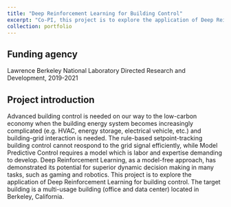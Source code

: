 ```yaml
---
title: "Deep Reinforcement Learning for Building Control"
excerpt: "Co-PI, this project is to explore the application of Deep Reinforcement Learning for Building Control<br/><img src='/images/portfolios/LDRD_DRL.png' width='600'>"
collection: portfolio
---
```


## Funding agency
Lawrence Berkeley National Laboratory Directed Research and Development, 2019-2021 

## Project introduction
Advanced building control is needed on our way to the low-carbon economy when the building energy system becomes increasingly complicated (e.g. HVAC, energy storage, electrical vehicle, etc.) and building-grid interaction is needed. The rule-based setpoint-tracking building control cannot reospond to the grid signal efficiently, while Model Predictive Control requires a model which is labor and expertise demanding to develop. Deep Reinforcement Learning, as a model-free approach, has demonstrated its potential for superior dynamic decision making in many tasks, such as gaming and robotics. This project is to explore the application of Deep Reinforcement Learning for building control. The target building is a multi-usage building (office and data center) located in Berkeley, California.
